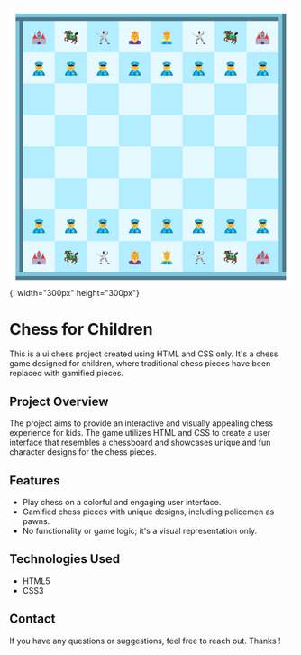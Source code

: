 ![Chess board](./chess.png){: width="300px" height="300px"}

# Chess for Children

This is a ui chess project created using HTML and CSS only. It's a chess game designed for children, where traditional chess pieces have been replaced with gamified pieces.

## Project Overview

The project aims to provide an interactive and visually appealing chess experience for kids. The game utilizes HTML and CSS to create a user interface that resembles a chessboard and showcases unique and fun character designs for the chess pieces.

## Features

- Play chess on a colorful and engaging user interface.
- Gamified chess pieces with unique designs, including policemen as pawns.
- No functionality or game logic; it's a visual representation only.

## Technologies Used

- HTML5
- CSS3

## Contact

If you have any questions or suggestions, feel free to reach out. Thanks !